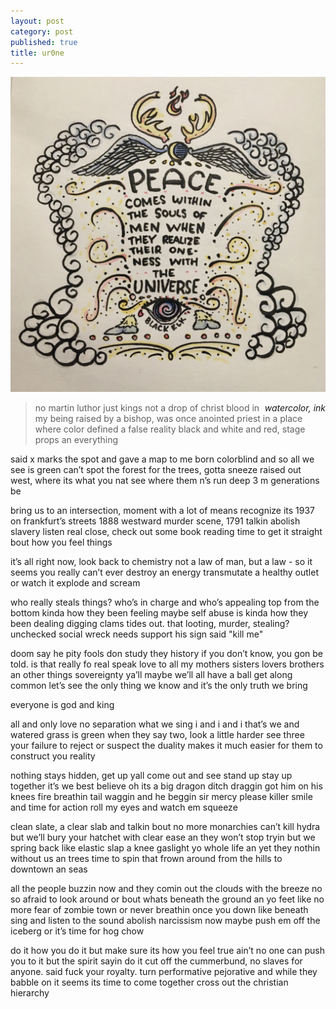 ```yaml
---
layout: post
category: post
published: true
title: ur0ne
---
```

![we](/media/ur0ne.jpeg)
<!--more-->
<span class='date' style='float:right;'>*watercolor, ink*</span> 
  
  
  
>no martin luthor just kings
not a drop of christ blood in my being
raised by a bishop, was once anointed priest
in a place where color defined a false reality 
black and white and red, stage props an everything

said x marks the spot and gave a map to me
born colorblind and so all we see is green
can’t spot the forest for the trees, gotta sneeze
raised out west, where its what you nat see
where them n’s run deep 3 m generations be

bring us to an intersection, moment with a lot of means
recognize its 1937 on frankfurt’s streets
1888 westward murder scene, 1791 talkin abolish slavery
listen real close, check out some book reading
time to get it straight bout how you feel things

it’s all right now, look back to chemistry
not a law of man, but a law - so it seems
you really can’t ever destroy an energy
transmutate a healthy outlet
or watch it explode and scream

who really steals things?  who’s in charge and who’s appealing
top from the bottom kinda how they been feeling
maybe self abuse is kinda how they been dealing
digging clams tides out. that looting, murder, stealing?
unchecked social wreck needs support his sign said "kill me"

doom say he pity fools don study they history
if you don’t know, you gon be told.  is that really fo real speak
love to all my mothers sisters lovers brothers an other things
sovereignty ya’ll maybe we’ll all have a ball get along common let’s see
the only thing we know and it’s the only truth we bring 

everyone is god and king

all and only love no separation what we sing
i and i and i that’s we and watered grass is green
when they say two, look a little harder see three
your failure to reject or suspect the duality
makes it much easier for them to construct you reality

nothing stays hidden, get up yall come out and see
stand up stay up together it’s we best believe
oh its a big dragon ditch draggin got him on his knees
fire breathin tail waggin and he beggin sir mercy please
killer smile and time for action roll my eyes and watch em squeeze

clean slate, a clear slab and talkin bout no more monarchies 
can’t kill hydra but we’ll bury your hatchet with clear ease
an they won’t stop tryin but we spring back like elastic slap a knee
gaslight yo whole life an yet they nothin without us an trees
time to spin that frown around from the hills to downtown an seas

all the people buzzin now and they comin out the clouds with the breeze
no so afraid to look around or bout whats beneath the ground an yo feet
like no more fear of zombie town or never breathin once you down like beneath
sing and listen to the sound abolish narcissism now
maybe push em off the iceberg or it’s time for hog chow

do it how you do it but make sure its how you feel true
ain’t no one can push you to it but the spirit sayin do it
cut off the cummerbund, no slaves for anyone.  said fuck your royalty.
turn performative pejorative and while they babble on it seems
its time to come together cross out the christian hierarchy 